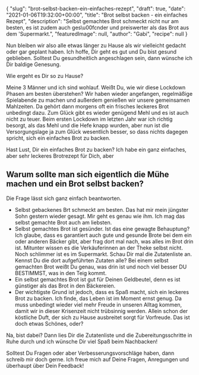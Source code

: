 {
    "slug": "brot-selbst-backen-ein-einfaches-rezept",
    "draft": true,
    "date": "2021-01-06T19:32:00+00:00",
    "title": "Brot selbst backen - ein einfaches Rezept",
    "description": "Selbst gemachtes Brot schmeckt nicht nur am besten, es ist zudem auch ges\u00fcnder und preiswerter als das Brot aus dem 'Supermarkt.",
    "featuredImage": null,
    "author": "Gabi",
    "recipe": null
}

Nun bleiben wir also alle etwas länger zu Hause als wir vielleicht gedacht oder gar geplant haben. Ich hoffe, Dir geht es gut und Du bist gesund geblieben. Solltest Du gesundheitlich angeschlagen sein, dann wünsche ich Dir baldige Genesung.

Wie ergeht es Dir so zu Hause?

Meine 3 Männer und ich sind wohlauf. Weißt Du, wie wir diese Lockdown Phasen am besten überstehen? Wir haben wieder angefangen, regelmäßige Spielabende zu machen und außerdem genießen wir unsere gemeinsamen Mahlzeiten. Da gehört dann morgens oft ein frisches leckeres Brot unbedingt dazu. Zum Glück gibt es wieder genügend Mehl und es ist auch nicht zu teuer. Beim ersten Lockdown im letzten Jahr war ich richtig besorgt, als das Mehl und die Hefe knapp wurden, aber nun ist die Versorgungslage ja zum Glück wesentlich besser, so dass nichts dagegen spricht, sich ein einfaches Brot zu backen.

Hast Lust, Dir ein einfaches Brot zu backen? Ich habe ein ganz einfaches, aber sehr leckeres Brotrezept für Dich, aber

## Warum sollte man sich eigentlich die Mühe machen und ein Brot selbst backen?

Die Frage lässt sich ganz einfach beantworten.
- Selbst gebackenes Brt schmeckt am besten. Das hat mir mein jüngster Sohn gestern wieder gesagt. Mir geht es genau wie ihm. Ich mag das selbst gemachte Brot auch am liebsten.
- Selbst gemachtes Brot ist gesünder. Ist das eine gewagte Behauptung? Ich glaube, dass es garantiert auch gute und gesunde Brote bei dem ein oder anderen Bäcker gibt, aber frag dort mal nach, was alles im Brot drin ist. Mitunter wissen es die Verkäuferinnen an der Theke selbst nicht. Noch schlimmer ist es im Supermarkt. Schau Dir mal die Zutatenliste an. Kennst Du die dort aufgeführten Zutaten alle? Bei einem selbst gemachten Brot weißt Du genau, was drin ist und noch viel besser DU BESTIMMST, was in den Teig kommt.
- Ein selbst gemachtes Brot ist gut für Deinen Geldbeutel, denn es ist günstiger als das Brot in den Bäckereien.
- Der wichtigste Grund ist jedoch, dass es Spaß macht, sich ein leckeres Brot zu backen. Ich finde, das Leben ist im Moment ernst genug. Da muss unbedingt wieder viel mehr Freude in unseren Alltag kommen, damit wir in dieser Krisenzeit nicht trübsinnig werden. Allein schon der köstliche Duft, der sich zu Hause ausbreitet sorgt für Vorfreude. Das ist doch etwas Schönes, oder?

Na, bist dabei? Dann lies Dir die Zutatenliste und die Zubereitungsschritte in Ruhe durch und ich wünsche Dir viel Spaß beim Nachbacken!

Solltest Du Fragen oder aber Verbesserungsvorschläge haben, dann schreib mir doch gerne. Ich freue mich auf Deine Fragen, Anregungen und überhaupt über Dein Feedback!